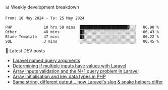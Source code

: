 📊 Weekly development breakdown
<!--START_SECTION:waka-->

```txt
From: 18 May 2024 - To: 25 May 2024

PHP              10 hrs 58 mins  █████████████████████▓░░░   86.90 %
Other            48 mins         █▓░░░░░░░░░░░░░░░░░░░░░░░   06.43 %
Blade Template   47 mins         █▓░░░░░░░░░░░░░░░░░░░░░░░   06.22 %
SQL              3 mins          ░░░░░░░░░░░░░░░░░░░░░░░░░   00.45 %
```

<!--END_SECTION:waka-->

📕 Latest DEV posts
<!-- BLOG-POST-LIST:START -->
- [Laravel named query arguments](https://dev.to/michaelvickersuk/laravel-named-query-arguments-28kd)
- [Determining if multiple inputs have values with Laravel](https://dev.to/michaelvickersuk/determining-if-multiple-inputs-have-values-with-laravel-km6)
- [Array inputs validation and the N+1 query problem in Laravel](https://dev.to/michaelvickersuk/array-inputs-validation-and-the-n1-query-problem-in-laravel-2agb)
- [Array initialisation and key data types in PHP](https://dev.to/michaelvickersuk/array-initialisation-and-key-data-types-in-php-1e5b)
- [Same string, different output... how Laravel&#39;s slug &amp; snake helpers differ](https://dev.to/michaelvickersuk/same-string-different-output-how-laravels-slug-snake-helpers-differ-1ccj)
<!-- BLOG-POST-LIST:END -->
